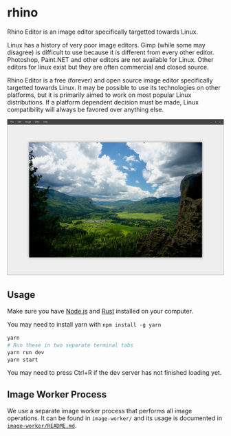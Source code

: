 # rhino

Rhino Editor is an image editor specifically targetted towards Linux.

Linux has a history of very poor image editors. Gimp (while some may disagree)
is difficult to use because it is different from every other editor. Photoshop,
Paint.NET and other editors are not available for Linux. Other editors for linux
exist but they are often commercial and closed source.

Rhino Editor is a free (forever) and open source image editor specifically
targetted towards Linux. It may be possible to use its technologies on other
platforms, but it is primarily aimed to work on most popular Linux
distributions. If a platform dependent decision must be made, Linux
compatibility will always be favored over anything else.

![Rhino Image Editor](preview.png)

## Usage

Make sure you have [Node.js](https://nodejs.org/en/) and
[Rust](https://www.rust-lang.org/) installed on your computer.

You may need to install yarn with `npm install -g yarn`

```bash
yarn
# Run these in two separate terminal tabs
yarn run dev
yarn start
```

You may need to press Ctrl+R if the dev server has not finished loading yet.

## Image Worker Process

We use a separate image worker process that performs all
image operations. It can be found in `image-worker/` and
its usage is documented in [`image-worker/README.md`](image-worker/README.md).
